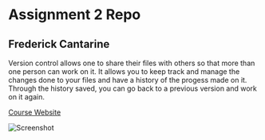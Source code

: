 # Assignment 2 Repo
## Frederick Cantarine

Version control allows one to share their files with others so that more than one person can work on it. It allows you to keep track and manage the changes done to your files and have a history of the progess made on it. Through the history saved, you can go back to a previous version and work on it again.
 


[Course Website](https://media-ed-online.github.io/intro-web-dev/)

![Screenshot](Assignment2_2018-23-9.png)
